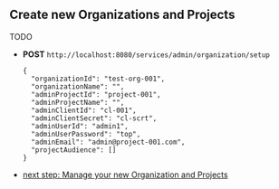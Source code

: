 ## Create new Organizations and Projects
TODO

* __POST__ ``http://localhost:8080/services/admin/organization/setup``
  ```
  {
    "organizationId": "test-org-001",
    "organizationName": "",
    "adminProjectId": "project-001",
    "adminProjectName": "",
    "adminClientId": "cl-001",
    "adminClientSecret": "cl-scrt",
    "adminUserId": "admin1",
    "adminUserPassword": "top",
    "adminEmail": "admin@project-001.com",
    "projectAudience": []
  }
  ```
  
* [next step: Manage your new Organization and Projects](02c-manage-organization-and-projects.md)
  